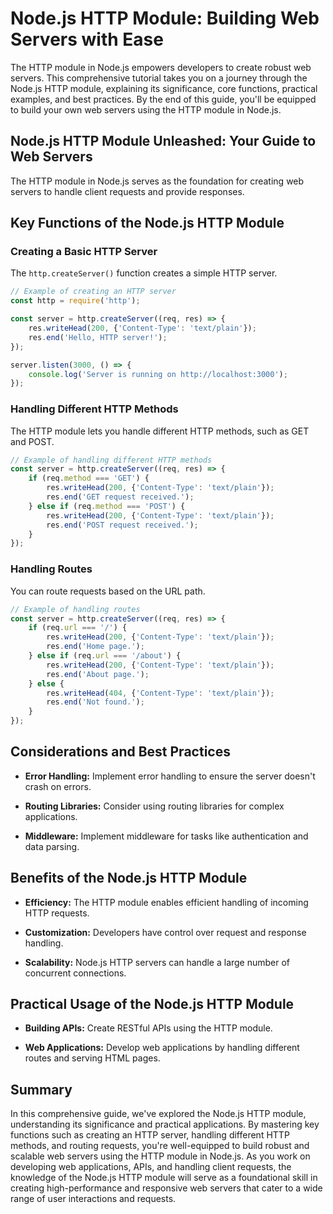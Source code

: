 # Node.js HTTP Module: Building Web Servers with Ease

The HTTP module in Node.js empowers developers to create robust web servers. This comprehensive tutorial takes you on a journey through the Node.js HTTP module, explaining its significance, core functions, practical examples, and best practices. By the end of this guide, you'll be equipped to build your own web servers using the HTTP module in Node.js.

## Node.js HTTP Module Unleashed: Your Guide to Web Servers

The HTTP module in Node.js serves as the foundation for creating web servers to handle client requests and provide responses.

## Key Functions of the Node.js HTTP Module

### Creating a Basic HTTP Server

The `http.createServer()` function creates a simple HTTP server.

```javascript
// Example of creating an HTTP server
const http = require('http');

const server = http.createServer((req, res) => {
    res.writeHead(200, {'Content-Type': 'text/plain'});
    res.end('Hello, HTTP server!');
});

server.listen(3000, () => {
    console.log('Server is running on http://localhost:3000');
});
```

### Handling Different HTTP Methods

The HTTP module lets you handle different HTTP methods, such as GET and POST.

```javascript
// Example of handling different HTTP methods
const server = http.createServer((req, res) => {
    if (req.method === 'GET') {
        res.writeHead(200, {'Content-Type': 'text/plain'});
        res.end('GET request received.');
    } else if (req.method === 'POST') {
        res.writeHead(200, {'Content-Type': 'text/plain'});
        res.end('POST request received.');
    }
});
```

### Handling Routes

You can route requests based on the URL path.

```javascript
// Example of handling routes
const server = http.createServer((req, res) => {
    if (req.url === '/') {
        res.writeHead(200, {'Content-Type': 'text/plain'});
        res.end('Home page.');
    } else if (req.url === '/about') {
        res.writeHead(200, {'Content-Type': 'text/plain'});
        res.end('About page.');
    } else {
        res.writeHead(404, {'Content-Type': 'text/plain'});
        res.end('Not found.');
    }
});
```

## Considerations and Best Practices

- **Error Handling:** Implement error handling to ensure the server doesn't crash on errors.

- **Routing Libraries:** Consider using routing libraries for complex applications.

- **Middleware:** Implement middleware for tasks like authentication and data parsing.

## Benefits of the Node.js HTTP Module

- **Efficiency:** The HTTP module enables efficient handling of incoming HTTP requests.

- **Customization:** Developers have control over request and response handling.

- **Scalability:** Node.js HTTP servers can handle a large number of concurrent connections.

## Practical Usage of the Node.js HTTP Module

- **Building APIs:** Create RESTful APIs using the HTTP module.

- **Web Applications:** Develop web applications by handling different routes and serving HTML pages.

## Summary

In this comprehensive guide, we've explored the Node.js HTTP module, understanding its significance and practical applications. By mastering key functions such as creating an HTTP server, handling different HTTP methods, and routing requests, you're well-equipped to build robust and scalable web servers using the HTTP module in Node.js. As you work on developing web applications, APIs, and handling client requests, the knowledge of the Node.js HTTP module will serve as a foundational skill in creating high-performance and responsive web servers that cater to a wide range of user interactions and requests.